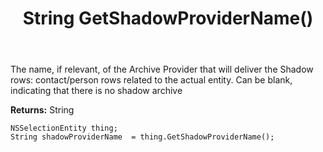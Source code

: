 ﻿---
uid: crmscript_ref_NSSelectionEntity_GetShadowProviderName
title: String GetShadowProviderName()
intellisense: NSSelectionEntity.GetShadowProviderName
keywords: NSSelectionEntity, GetShadowProviderName
so.topic: reference
---

The name, if relevant, of the Archive Provider that will deliver the Shadow rows: contact/person rows related to the actual entity. Can be blank, indicating that there is no shadow archive

**Returns:** String


```crmscript
NSSelectionEntity thing;
String shadowProviderName  = thing.GetShadowProviderName();
```


